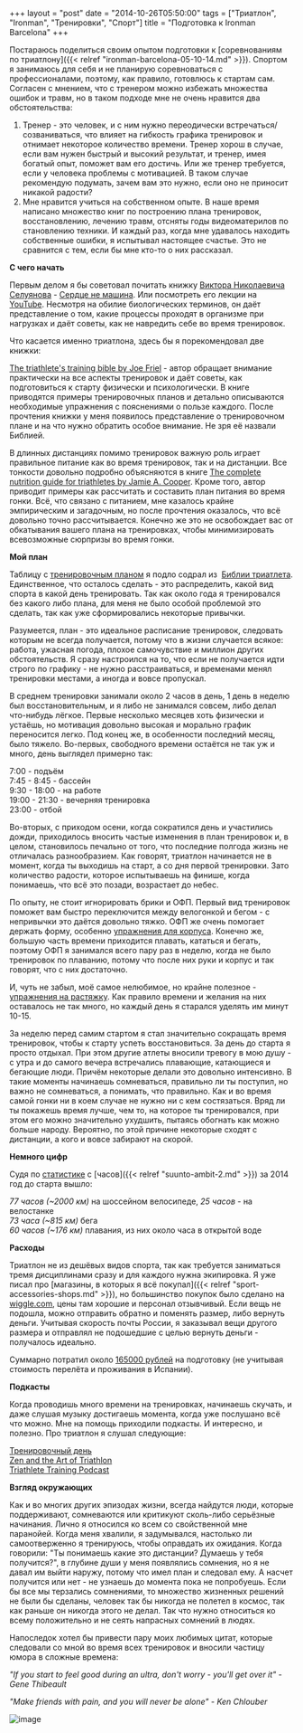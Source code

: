 +++
layout = "post"
date = "2014-10-26T05:50:00"
tags = ["Триатлон", "Ironman", "Тренировки", "Спорт"]
title = "Подготовка к Ironman Barcelona"
+++

Постараюсь поделиться своим опытом подготовки к [соревнованиям по триатлону]({{< relref "ironman-barcelona-05-10-14.md" >}}). Спортом я занимаюсь для себя и не планирую соревноваться с профессионалами, поэтому, как правило, готовлюсь к стартам сам. Согласен с мнением, что с тренером можно избежать множества ошибок и травм, но в таком подходе мне не очень нравится два обстоятельства:

1.  Тренер - это человек, и с ним нужно переодически встречаться/созваниваться, что влияет на гибкость графика тренировок и отнимает некоторое количество времени. Тренер хорош в случае, если вам нужен быстрый и высокий результат, и тренер, имея богатый опыт, поможет вам его достичь. Или же тренер требуется, если у человека проблемы с мотивацией. В таком случае рекомендую подумать, зачем вам это нужно, если оно не приносит никакой радости?
2.  Мне нравится учиться на собственном опыте. В наше время написано множество книг по построению плана тренировок, восстановлению, лечению травм, отсняты годы видеоматерилов по становлению техники. И каждый раз, когда мне удавалось находить собственные ошибки, я испытывал настоящее счастье. Это не сравнится с тем, если бы мне кто-то о них рассказал.

**С чего начать**

Первым делом я бы советовал почитать книжку [Виктора Николаевича Селуянова](http://sportwiki.to/%D0%A1%D0%B5%D0%BB%D1%83%D1%8F%D0%BD%D0%BE%D0%B2_%D0%92%D0%B8%D0%BA%D1%82%D0%BE%D1%80_%D0%9D%D0%B8%D0%BA%D0%BE%D0%BB%D0%B0%D0%B5%D0%B2%D0%B8%D1%87) \- [Сердце не машина](http://vk.com/doc63637964_278301964?hash=ca544e1f33ef5e5d42&dl=e1d2802d488b5562de). Или посмотреть его лекции на [YouTube](http://www.youtube.com/results?search_query=%D1%81%D0%B5%D0%BB%D1%83%D1%8F%D0%BD%D0%BE%D0%B2). Несмотря на обилие биологических терминов, он даёт представление о том, какие процессы проходят в организме при нагрузках и даёт советы, как не навредить себе во время тренировок.

Что касается именно триатлона, здесь бы я порекомендовал две книжки: 

[The triathlete's training bible by Joe Friel](http://www.amazon.com/The-Triathletes-Training-Bible-Friel/dp/1934030198) \- автор обращает внимание практически на все аспекты тренировок и даёт советы, как подготовиться к старту физически и психологически. В книге приводятся примеры тренировочных планов и детально описываются необходимые упражнения с пояснениями о пользе каждого. После прочтения книжки у меня появилось представление о тренировочном плане и на что нужно обратить особое внимание. Не зря её назвали Библией.

В длинных дистанциях помимо тренировок важную роль играет правильное питаниe как во время тренировок, так и на дистанции. Все тонкости довольно подробно объясняются в книге [The complete nutrition guide for triathletes by Jamie A. Cooper](http://www.amazon.com/Complete-Nutrition-Guide-Triathletes-Step-By-Step/dp/0762781041). Кроме того, автор приводит примеры как расcчитать и составить план питания во время гонки. Всё, что связано с питанием, мне казалось крайне эмпирическим и загадочным, но после прочтения оказалось, что всё довольно точно расcчитывается. Конечно же это не освобождает вас от обкатывания вашего плана на тренировках, чтобы минимизировать всевозможные сюрпризы во время гонки.

**Мой план**

Таблицу с [тренировочным планом](https://docs.google.com/spreadsheet/ccc?key=0AtCYdrEmwg7sdFV2UmFtdEgwdEYzdHBYc29qZEdwTUE&usp=sharing) я подло содрал из  [Библии триатлета](http://www.amazon.com/The-Triathletes-Training-Bible-Friel/dp/1934030198). Единственное, что осталось сделать - это распределить, какой вид спорта в какой день тренировать. Так как около года я тренировался без какого либо плана, для меня не было особой проблемой это сделать, так как уже сформировались некоторые привычки.

Разумеется, план - это идеальное расписание тренировок, следовать которым не всегда получается, потому что в жизни случается всякое: работа, ужасная погода, плохое самочувствие и миллион других oбстоятельств. Я сразу настроился на то, что если не получается идти строго по графику - не нужно расстраиваться, и временами менял тренировки местами, а иногда и вовсе пропускал.

В среднем тренировки занимали около 2 часов в день, 1 день в неделю был восстановительным, и я либо не занимался совсем, либо делал что-нибудь лёгкое. Первые несколько месяцев хоть физически и устаёшь, но мотивация довольно высокая и морально график переносится легко. Под конец же, в особенности последний месяц, было тяжело. Во-первых, свободного времени остаётся не так уж и много, день выглядел примерно так: 

7:00 - подъём  
7:45 - 8:45 - бассейн  
9:30 - 18:00 - на работе  
19:00 - 21:30 - вечерняя тренировка  
23:00 - отбой

Во-вторых, с приходом осени, когда сократился день и участились дожди, приходилось вносить частые изменения в план тренировок и, в целом, становилось печально от того, что последние полгода жизнь не отличалась разнообразием. Как говорят, триатлон начинается не в момент, когда ты выходишь на старт, а со дня первой тренировки. Зато количество радости, которое испытываешь на финише, когда понимаешь, что всё это позади, возрастает до небес. 

По опыту, не стоит игнорировать брики и ОФП. Первый вид тренировок поможет вам быстро переключится между велогонкой и бегом - с непривычки это даётся довольно тяжко. ОФП же очень помогает держать форму, особенно [упражнения для корпуса](http://www.youtube.com/watch?v=OO8ckYzmT6k). Конечно же, большую часть времени приходится плавать, кататься и бегать, поэтому ОФП я занимался всего пару раз в неделю, когда не было тренировок по плаванию, потому что после них руки и корпус и так говорят, что с них достаточно.

И, чуть не забыл, моё самое нелюбимое, но крайне полезное - [упражнения на растяжку](http://www.youtube.com/watch?v=jBMjQEowIiY). Как правило времени и желания на них оставалось не так много, но каждый день я старался уделять им минут 10-15.

За неделю перед самим стартом я стал значительно сокращать время тренировок, чтобы к старту успеть восстановиться. За день до старта я просто отдыхал. При этом другие атлеты вносили тревогу в мою душу - с утра и до самого вечера встречались плавающие, катающиеся и бегающие люди. Причём некоторые делали это довольно интенсивно. В такие моменты начинаешь сомневаться, правильно ли ты поступил, но важно не сомневаться, а понимать, что правильно. Как и во время самой гонки ни в коем случае не нужно ни с кем состязаться. Вряд ли ты покажешь время лучше, чем то, на которое ты тренировался, при этом его можно значительно ухудшить, пытаясь обогнать как можно больше народу. Вероятно, по этой причине некоторые сходят с дистанции, а кого и вовсе забирают на скорой.

**Немного цифр**

Судя по [статистике](http://tinyurl.com/m5x24st) с [часов]({{< relref "suunto-ambit-2.md" >}}) за 2014 год до старта вышло:

*77 часов (~2000 км)* на шоссейном велосипеде, *25 часов* \- на велостанке  
*73 часа (~815 км)* бега  
*60 часов (~176 км)* плавания, из них около часа в открытой воде

**Расходы**

Триатлон не из дешёвых видов спорта, так как требуется заниматься тремя дисциплинами сразу и для каждого нужна экипировка. Я уже писал про [магазины, в которых я всё покупал]({{< relref "sport-accessories-shops.md" >}}), но большинство покупок было сделано на [wiggle.com](http://www.wiggle.com/), цены там хорошие и персонал отзывчивый. Если вещь не подошла, можно отправить обратно и поменять размер, либо вернуть деньги. Учитывая скорость почты России, я заказывал вещи другого размера и отправлял не подошедшие с целью вернуть деньги - получалось идеально.

Суммарно потратил около [165000 рублей](https://docs.google.com/spreadsheets/d/11iYUKt4yTzgj3HPuYCQUID0kmqYPyjrvXzxcqRtN-yc/edit?usp=sharing) на подготовку (не учитывая стоимость перелёта и проживания в Испании).

**Подкасты**

Когда проводишь много времени на тренировках, начинаешь скучать, и даже слушая музыку достигаешь момента, когда уже послушано всё что можно. Мне на помощь приходили подкасты. И интересно, и полезно. Про триатлон я слушал следующие:

[Тренировочный день](http://trainingday.podster.fm/)  
[Zen and the Art of Triathlon](https://itunes.apple.com/us/podcast/zen-and-the-art-of-triathlon/id76096322?mt=2)  
[Triathlete Training Podcast](https://itunes.apple.com/ru/podcast/triathlete-training-podcast/id640768905?l=en&mt=2)

**Взгляд окружающих**

Как и во многих других эпизодах жизни, всегда найдутся люди, которые поддерживают, сомневаются или критикуют сколь-либо серьёзные начинания. Лично я относился ко всем со свойственной мне паранойей. Когда меня хвалили, я задумывался, настолько ли самоотверженно я тренируюсь, чтобы оправдать их ожидания. Когда говорили: "Ты понимаешь какие это дистанции? Думаешь у тебя получится?", в глубине души у меня появлялись сомнения, но я не давал им выйти наружу, потому что имел план и следовал ему. А насчет получится или нет - не узнаешь до момента пока не попробуешь. Если бы все мы терзались сомнениями, то множество жизненных решений не были бы сделаны, человек так бы никогда не полетел в космос, так как раньше он никогда этого не делал. Так что нужно относиться ко всему положительно и не сеять напрасных сомнений в людях.

Напоследок хотел бы привести пару моих любимых цитат, которые следовали со мной во время всех тренировок и вносили частицу юмора в сложные времена:

*"If you start to feel good during an ultra, don't worry - you'll get over it" - Gene Thibeault*

*"Make friends with pain, and you will never be alone" - Ken Chlouber*

![image](/blog/2014/10/ironman-barcelona-preparations-1.jpg)